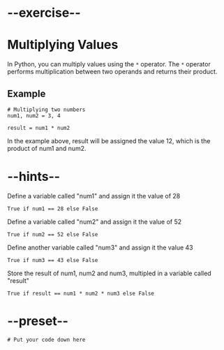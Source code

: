 # --exercise--

# Multiplying Values

In Python, you can multiply values using the `*` operator. The `*` operator performs multiplication between two operands and returns their product.

## Example

```
# Multiplying two numbers
num1, num2 = 3, 4

result = num1 * num2
```

In the example above, result will be assigned the value 12, which is the product of num1 and num2.

# --hints--

Define a variable called "num1" and assign it the value of 28

```
True if num1 == 28 else False
```

Define a variable called "num2" and assign it the value of 52

```
True if num2 == 52 else False
```

Define another variable called "num3" and assign it the value 43

```
True if num3 == 43 else False
```

Store the result of num1, num2 and num3, multipled in a variable called "result"

```
True if result == num1 * num2 * num3 else False
```

# --preset--

```
# Put your code down here
```